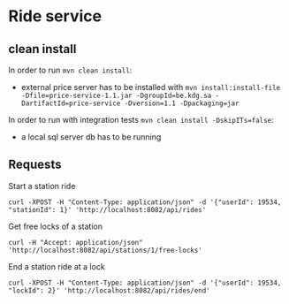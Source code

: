 # Ride service

## clean install

In order to run `mvn clean install`:
- external price server has to be installed with `mvn install:install-file -Dfile=price-service-1.1.jar -DgroupId=be.kdg.sa -DartifactId=price-service -Dversion=1.1 -Dpackaging=jar`

In order to run with integration tests `mvn clean install -DskipITs=false`:
- a local sql server db has to be running

## Requests

Start a station ride

    curl -XPOST -H "Content-Type: application/json" -d '{"userId": 19534, "stationId": 1}' 'http://localhost:8082/api/rides'

Get free locks of a station

    curl -H "Accept: application/json" 'http://localhost:8082/api/stations/1/free-locks'

End a station ride at a lock

    curl -XPOST -H "Content-Type: application/json" -d '{"userId": 19534, "lockId": 2}' 'http://localhost:8082/api/rides/end'
